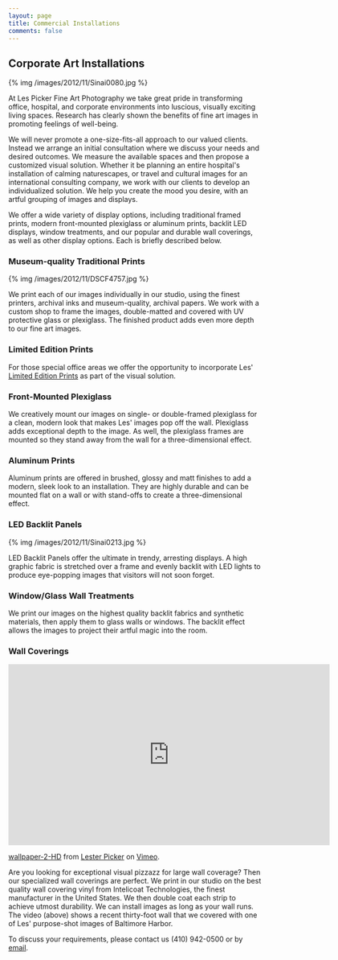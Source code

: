 ```yaml
---
layout: page
title: Commercial Installations
comments: false
---
```


## Corporate Art Installations

{% img /images/2012/11/Sinai0080.jpg %}

At Les Picker Fine Art Photography we take great pride in transforming office, hospital, and corporate environments into luscious, visually exciting living spaces. Research has clearly shown the benefits of fine art images in promoting feelings of well-being. 

We will never promote a one-size-fits-all approach to our valued clients. Instead we arrange an initial consultation where we discuss your needs and desired outcomes. We measure the available spaces and then propose a customized visual solution.  Whether it be planning an entire hospital's installation of calming naturescapes, or travel and cultural images for an international consulting company, we work with our clients to develop an individualized solution. We help you create the mood you desire, with an artful grouping of images and displays. 

We offer a wide variety of display options, including traditional framed prints, modern front-mounted plexiglass or aluminum prints, backlit LED displays, window treatments, and our popular and durable wall coverings, as well as other display options. Each is briefly described below.  

### Museum-quality Traditional Prints

{% img /images/2012/11/DSCF4757.jpg %}

We print each of our images individually in our studio, using the finest printers, archival inks and museum-quality, archival papers. We work with a custom shop to frame the images, double-matted and covered with UV protective glass or plexiglass. The finished product adds even more depth to our fine art images.

### Limited Edition Prints

For those special office areas we offer the opportunity to incorporate Les' [Limited Edition Prints](/limited-edition-prints-d1.html) as part of the visual solution. 

### Front-Mounted Plexiglass

We creatively mount our images on single- or double-framed plexiglass for a clean, modern look that makes Les' images pop off the wall. Plexiglass adds exceptional depth to the image. As well, the plexiglass frames are mounted so they stand away from the wall for a three-dimensional effect. 

### Aluminum Prints

Aluminum prints are offered in brushed, glossy and matt finishes  to add a modern, sleek look to an installation. They are highly durable and can be mounted flat on a wall or with stand-offs to create a three-dimensional effect. 

### LED Backlit Panels

{% img /images/2012/11/Sinai0213.jpg %}

LED Backlit Panels offer the ultimate in trendy, arresting displays. A high graphic fabric is stretched over a frame and evenly backlit with LED lights to produce eye-popping images that visitors will not soon forget.

### Window/Glass Wall Treatments

We print our images on the highest quality backlit fabrics and synthetic materials, then apply them to glass walls or windows. The backlit effect allows the images to project their artful magic into the room. 

### Wall Coverings

<iframe src="https://player.vimeo.com/video/133679502" width="640" height="360" frameborder="0" webkitallowfullscreen mozallowfullscreen allowfullscreen></iframe> <p><a href="https://vimeo.com/133679502">wallpaper-2-HD</a> from <a href="https://vimeo.com/user4796650">Lester Picker</a> on <a href="https://vimeo.com">Vimeo</a>.</p>

Are you looking for exceptional visual pizzazz for large wall coverage? Then our specialized wall coverings are perfect. We print in our studio on the best quality wall covering vinyl from Intelicoat Technologies, the finest manufacturer in the United States. We then double coat each strip to achieve utmost durability. We can install images as long as your wall runs. The video (above) shows a recent thirty-foot wall that we covered with one of Les' purpose-shot images of Baltimore Harbor. 

To discuss your requirements, please contact us (410) 942-0500 or by [email](mailto:lespicker@gmail.com). 